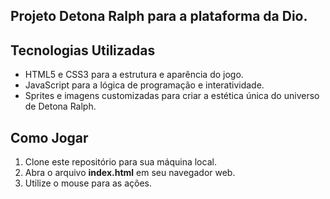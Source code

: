 ## Projeto Detona Ralph para a plataforma da Dio.

## Tecnologias Utilizadas

- HTML5 e CSS3 para a estrutura e aparência do jogo.
- JavaScript para a lógica de programação e interatividade.
- Sprites e imagens customizadas para criar a estética única do universo de Detona Ralph.

## Como Jogar

1. Clone este repositório para sua máquina local. 
2. Abra o arquivo **index.html** em seu navegador web. 
3. Utilize o mouse para as ações.
